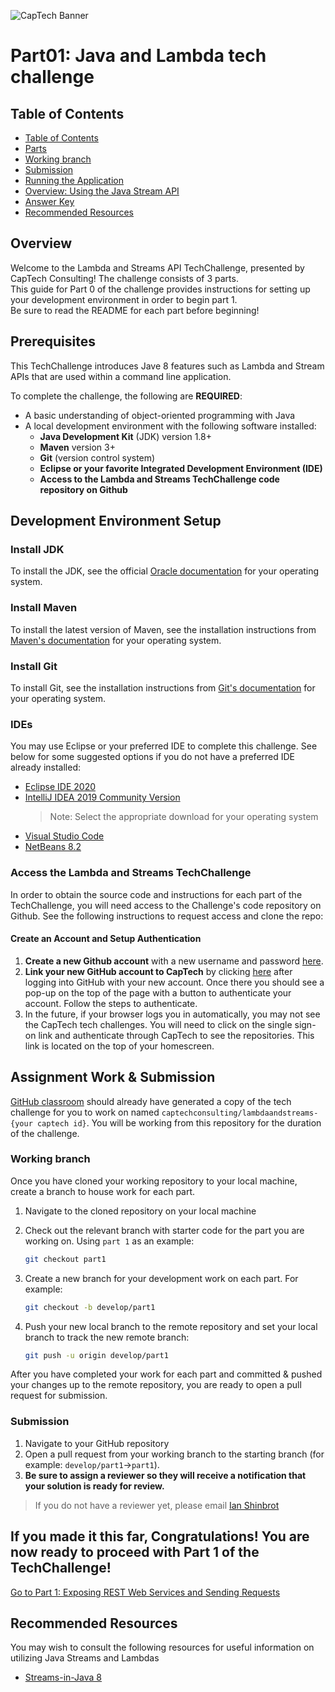 ![CapTech Banner](https://github.com/captechconsulting/springboot-techchallenge/blob/part0/src/main/resources/images/CaptechLogo.png)

# Part01: Java and Lambda tech challenge

## Table of Contents

- [Table of Contents](#table-of-contents)
- [Parts](#parts)
- [Working branch](#working-branch)
- [Submission](#submission)
- [Running the Application](#running-the-application)
- [Overview: Using the Java Stream API](#Using-the-Java-Stream-filter-API)
- [Answer Key](#answer-key)
- [Recommended Resources](#recommended-resources)

## Overview
Welcome to the Lambda and Streams API TechChallenge, presented by CapTech Consulting! The challenge consists of 3 parts. <br/>
This guide for Part 0 of the challenge provides instructions for setting up your development environment in order to begin part 1. <br/>
Be sure to read the README for each part before beginning!
## Prerequisites

This TechChallenge introduces Jave 8 features such as Lambda and Stream APIs that are used within a command line application. <br/>

To complete the challenge, the following are **REQUIRED**:

- A basic understanding of object-oriented programming with Java
- A local development environment with the following software installed:
  - **Java Development Kit** (JDK) version 1.8+
  - **Maven** version 3+
  - **Git** (version control system)
  - **Eclipse or your favorite Integrated Development Environment (IDE)**
  - **Access to the Lambda and Streams TechChallenge code repository on Github**


## Development Environment Setup

### Install JDK

To install the JDK, see the official [Oracle
documentation](https://docs.oracle.com/en/java/javase/14/install/overview-jdk-installation.html#GUID-8677A77F-231A-40F7-98B9-1FD0B48C346A)
for your operating system.

### Install Maven

To install the latest version of Maven, see the installation instructions from [Maven's
documentation](https://maven.apache.org/install.html) for your operating system.

### Install Git

To install Git, see the installation instructions from [Git's
documentation](https://git-scm.com/book/en/v2/Getting-Started-Installing-Git) for your operating system.

### IDEs

You may use Eclipse or your preferred IDE to complete this challenge. See below for some suggested options if you do
not have a preferred IDE already installed:

- [Eclipse IDE 2020](https://www.eclipse.org/downloads/)
- [IntelliJ IDEA 2019 Community Version](https://www.jetbrains.com/idea/download)
  > Note: Select the appropriate download for your operating system
- [Visual Studio Code](https://code.visualstudio.com/)
- [NetBeans 8.2](https://netbeans.org/images_www/v6/download/community/8.2/)


### Access the Lambda and Streams  TechChallenge

In order to obtain the source code and instructions for each part of the TechChallenge, you will need access to the
Challenge's code repository on Github. See the following instructions to request access and clone the repo:

#### Create an Account and Setup Authentication

1. **Create a new Github account** with a new username and password [here](https://github.com/join?source=header-home).
1. **Link your new GitHub account to CapTech** by clicking [here](http://capte.ch/github) after logging into GitHub with your new account. Once there you should see a pop-up on the top of the page with a button to authenticate your account. Follow the steps to authenticate.
1. In the future, if your browser logs you in automatically, you may not see the CapTech tech challenges. You will need to click on the single sign-on link and authenticate through CapTech to see the repositories. This link is located on the top of your homescreen.

## Assignment Work & Submission

[GitHub classroom](https://classroom.github.com/a/ivTS9er1) should already have generated a copy of the tech challenge for you to work on named `captechconsulting/lambdaandstreams-{your captech id}`. You will be working from this repository for the duration of the challenge.

### Working branch

Once you have cloned your working repository to your local machine, create a branch to house work for each part.

1. Navigate to the cloned repository on your local machine
1. Check out the relevant branch with starter code for the part you are working on. Using `part 1` as an example:

    ```bash
    git checkout part1
    ```

1. Create a new branch for your development work on each part. For example:

    ```bash
    git checkout -b develop/part1
    ```

1. Push your new local branch to the remote repository and set your local branch to track the new remote branch:

    ```bash
    git push -u origin develop/part1
    ```

After you have completed your work for each part and committed & pushed your changes up to the remote repository, you
are ready to open a pull request for submission.

### Submission

1. Navigate to your GitHub repository
1. Open a pull request from your working branch to the starting branch (for example: `develop/part1`&rarr;`part1`).
1. **Be sure to assign a reviewer so they will receive a notification that your solution is ready for review.**

  > If you do not have a reviewer yet, please email [Ian Shinbrot](mailto:ishinbrot@captechconsulting.com)

## If you made it this far, Congratulations! You are now ready to proceed with Part 1 of the TechChallenge!

[Go to Part 1: Exposing REST Web Services and Sending Requests](../../tree/part1)
## Recommended Resources

You may wish to consult the following resources for useful information on utilizing Java Streams and Lambdas

 - [Streams-in-Java 8](https://stackify.com/streams-guide-java-8/)